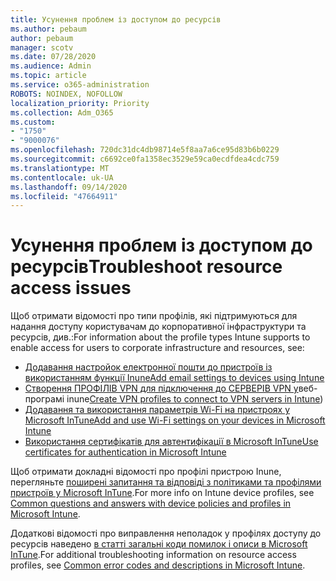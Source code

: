 ```yaml
---
title: Усунення проблем із доступом до ресурсів
ms.author: pebaum
author: pebaum
manager: scotv
ms.date: 07/28/2020
ms.audience: Admin
ms.topic: article
ms.service: o365-administration
ROBOTS: NOINDEX, NOFOLLOW
localization_priority: Priority
ms.collection: Adm_O365
ms.custom:
- "1750"
- "9000076"
ms.openlocfilehash: 720dc31dc4db98714e5f8aa7a6ce95d83b6b0229
ms.sourcegitcommit: c6692ce0fa1358ec3529e59ca0ecdfdea4cdc759
ms.translationtype: MT
ms.contentlocale: uk-UA
ms.lasthandoff: 09/14/2020
ms.locfileid: "47664911"
---
```

# <a name="troubleshoot-resource-access-issues"></a><span data-ttu-id="831a3-102">Усунення проблем із доступом до ресурсів</span><span class="sxs-lookup"><span data-stu-id="831a3-102">Troubleshoot resource access issues</span></span>

<span data-ttu-id="831a3-103">Щоб отримати відомості про типи профілів, які підтримуються для надання доступу користувачам до корпоративної інфраструктури та ресурсів, див.:</span><span class="sxs-lookup"><span data-stu-id="831a3-103">For information about the profile types Intune supports to enable access for users to corporate infrastructure and resources, see:</span></span>

- [<span data-ttu-id="831a3-104">Додавання настройок електронної пошти до пристроїв із використанням функції Inune</span><span class="sxs-lookup"><span data-stu-id="831a3-104">Add email settings to devices using Intune</span></span>](https://docs.microsoft.com/intune/email-settings-configure)
- <span data-ttu-id="831a3-105">[Створення ПРОФІЛІВ VPN для підключення до СЕРВЕРІВ VPN у](https://docs.microsoft.com/intune/vpn-settings-configure)веб-програмі inune</span><span class="sxs-lookup"><span data-stu-id="831a3-105">[Create VPN profiles to connect to VPN servers in Intune](https://docs.microsoft.com/intune/vpn-settings-configure))</span></span>
- [<span data-ttu-id="831a3-106">Додавання та використання параметрів Wi-Fi на пристроях у Microsoft InTune</span><span class="sxs-lookup"><span data-stu-id="831a3-106">Add and use Wi-Fi settings on your devices in Microsoft Intune</span></span>](https://docs.microsoft.com/intune/wi-fi-settings-configure)
- [<span data-ttu-id="831a3-107">Використання сертифікатів для автентифікації в Microsoft InTune</span><span class="sxs-lookup"><span data-stu-id="831a3-107">Use certificates for authentication in Microsoft Intune</span></span>](https://docs.microsoft.com/intune/certificates-configure)

<span data-ttu-id="831a3-108">Щоб отримати докладні відомості про профілі пристрою Inune, перегляньте [поширені запитання та відповіді з політиками та профілями пристроїв у Microsoft InTune](https://docs.microsoft.com/intune/device-profile-troubleshoot).</span><span class="sxs-lookup"><span data-stu-id="831a3-108">For more info on Intune device profiles, see [Common questions and answers with device policies and profiles in Microsoft Intune](https://docs.microsoft.com/intune/device-profile-troubleshoot).</span></span>

<span data-ttu-id="831a3-109">Додаткові відомості про виправлення неполадок у профілях доступу до ресурсів наведено [в статті загальні коди помилок і описи в Microsoft InTune](https://docs.microsoft.com/intune/troubleshoot-company-resource-access-problems).</span><span class="sxs-lookup"><span data-stu-id="831a3-109">For additional troubleshooting information on resource access profiles, see [Common error codes and descriptions in Microsoft Intune](https://docs.microsoft.com/intune/troubleshoot-company-resource-access-problems).</span></span>